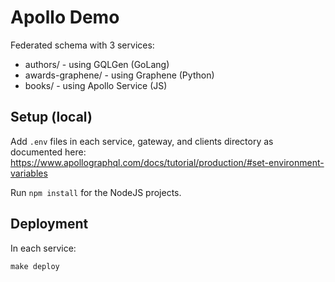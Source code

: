 # Apollo Demo

Federated schema with 3 services:

 * authors/ - using GQLGen (GoLang)
 * awards-graphene/ - using Graphene (Python)
 * books/ - using Apollo Service (JS)

## Setup (local)

Add `.env` files in each service, gateway, and clients directory as documented here:
    https://www.apollographql.com/docs/tutorial/production/#set-environment-variables

Run `npm install` for the NodeJS projects. 

## Deployment

In each service:

```make deploy```

